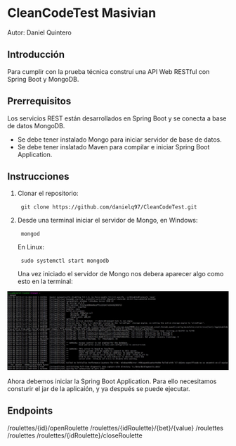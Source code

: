 # CleanCodeTest Masivian

Autor: Daniel Quintero

## Introducción

Para cumplir con la prueba técnica construí una API Web RESTful con Spring Boot y MongoDB.

## Prerrequisitos

Los servicios REST están desarrollados en Spring Boot y se conecta a base de datos MongoDB.
  - Se debe tener instalado Mongo para iniciar servidor de base de datos.
  - Se debe tener inslatado Maven para compilar e iniciar Spring Boot Application.

## Instrucciones

1. Clonar el repositorio:

        git clone https://github.com/danielq97/CleanCodeTest.git

      
2. Desde una terminal iniciar el servidor de Mongo, en Windows:

        mongod
      
   En Linux:
   
        sudo systemctl start mongodb
        
   Una vez iniciado el servidor de Mongo nos debera aparecer algo como esto en la terminal:

![](images/img1.jpg)

   Ahora debemos iniciar la Spring Boot Application. Para ello necesitamos consturir el jar de la aplicaión, y ya después se puede ejecutar.




## Endpoints

/roulettes/{id}/openRoulette
/roulettes/{idRoulette}/{bet}/{value}
/roulettes
/roulettes
/roulettes/{idRoulette}/closeRoulette
